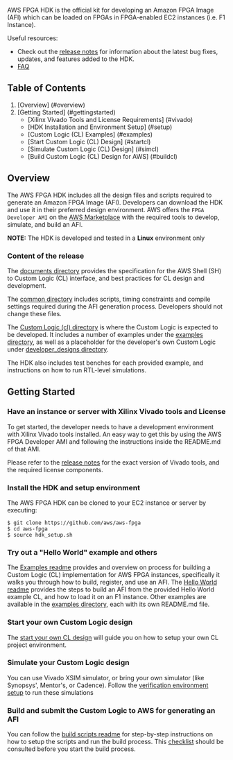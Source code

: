 

AWS FPGA HDK is the official kit for developing an Amazon FPGA Image (AFI) which can be loaded on FPGAs in FPGA-enabled EC2 instances (i.e. F1 Instance).

Useful resources:
* Check out the [release notes](../RELEASE_NOTES.md) for information about the latest bug fixes, updates, and features added to the HDK.
* [FAQ](../aws-fpga/FAQs.md)

## Table of Contents
1. [Overview] (#overview)
2. [Getting Started] (#gettingstarted)
    - [Xilinx Vivado Tools and License Requirements] (#vivado)
    - [HDK Installation and Environment Setup] (#setup)
    - [Custom Logic (CL) Examples] (#examples)
    - [Start Custom Logic (CL) Design] (#startcl)
    - [Simulate Custom Logic (CL) Design] (#simcl)
    - [Build Custom Logic (CL) Design for AWS] (#buildcl)

## Overview <a name="overview"></a>

The AWS FPGA HDK includes all the design files and scripts required to generate an Amazon FPGA Image (AFI). Developers can download the HDK and use it in their preferred design environment. AWS offers the `FPGA Developer AMI` on the [AWS Marketplace](https://aws.amazon.com/marketplace) with the required tools to develop, simulate, and build an AFI.

**NOTE:** The HDK is developed and tested in a **Linux** environment only

### Content of the release

The [documents directory](./docs) provides the specification for the AWS Shell (SH) to Custom Logic (CL) interface, and best practices for CL design and development.

The [common directory](./common) includes scripts, timing constraints and compile settings required during the AFI generation process. Developers should not change these files.

The [Custom Logic (cl) directory](./cl) is where the Custom Logic is expected to be developed. It includes a number of examples under the [examples directory](./cl/examples), as well as a placeholder for the developer's own Custom Logic under [developer_designs directory](./cl/developer_designs).  

The HDK also includes test benches for each provided example, and instructions on how to run RTL-level simulations.

## Getting Started <a name="gettingstarted"></a>

### Have an instance or server with Xilinx Vivado tools and License <a name="vivado"></a>

To get started, the developer needs to have a development environment with Xilinx Vivado tools installed. An easy way to get this by using the AWS FPGA Developer AMI and following the instructions inside the README.md of that AMI.

Please refer to the [release notes](../RELEASE_NOTES.md) for the exact version of Vivado tools, and the required license components.

### Install the HDK and setup environment <a name="setup"></a>

The AWS FPGA HDK can be cloned to your EC2 instance or server by executing:

    $ git clone https://github.com/aws/aws-fpga
    $ cd aws-fpga
    $ source hdk_setup.sh

### Try out a "Hello World" example and others <a name="examples"></a>

The [Examples readme](./cl/examples/README.md) provides and overview on process for building a Custom Logic (CL) implementation for AWS FPGA instances, specifically it walks you through how to build, register, and use an AFI. 
The [Hello World readme](./cl/examples/cl_hello_world/README.md) provides the steps to build an AFI from the provided Hello World example CL, and how to load it on an F1 instance.
Other examples are available in the [examples directory](./cl/examples), each with its own README.md file.


### Start your own Custom Logic design <a name="startcl"></a>

The [start your own CL design](./cl/developer_designs/README.md) will guide you on how to setup your own CL project environment.

### Simulate your Custom Logic design <a name="simcl"></a>

You can use Vivado XSIM simulator, or bring your own simulator (like Synopsys', Mentor's, or Cadence).
Follow the [verification environment setup](https://github.com/aws/aws-fpga/wiki/Simulating-CL-Designs-(RTL-Simulation)#introduction) to run these simulations

### Build and submit the Custom Logic to AWS for generating an AFI <a name="buildcl"></a>

You can follow the [build scripts readme](./common/shell_current/new_cl_template/build/README.md) for step-by-step instructions on how to setup the scripts and run the build process.
This [checklist](./cl/CHECKLIST_BEFORE_BUILDING_CL.md) should be consulted before you start the build process.
